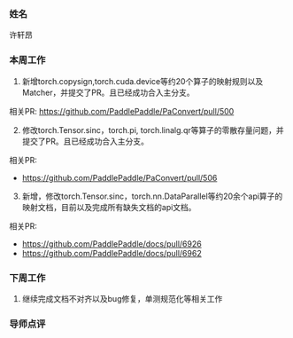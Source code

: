 ### 姓名

许轩昂

### 本周工作

1. 新增torch.copysign,torch.cuda.device等约20个算子的映射规则以及Matcher，并提交了PR。且已经成功合入主分支。

  相关PR:
  https://github.com/PaddlePaddle/PaConvert/pull/500
  
2. 修改torch.Tensor.sinc，torch.pi, torch.linalg.qr等算子的零散存量问题，并提交了PR。且已经成功合入主分支。
   
  相关PR:
- https://github.com/PaddlePaddle/PaConvert/pull/506


3. 新增，修改torch.Tensor.sinc，torch.nn.DataParallel等约20余个api算子的映射文档，目前以及完成所有缺失文档的api文档。
  
  相关PR:
  - https://github.com/PaddlePaddle/docs/pull/6926
  - https://github.com/PaddlePaddle/docs/pull/6962
### 下周工作

1. 继续完成文档不对齐以及bug修复，单测规范化等相关工作

### 导师点评



